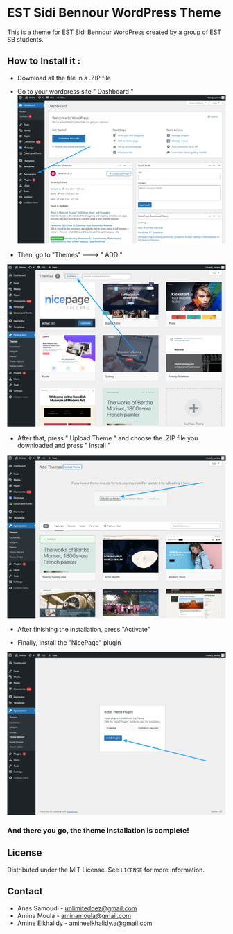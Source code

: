 # EST Sidi Bennour WordPress Theme

This is a theme for EST Sidi Bennour WordPress created by a group of EST SB students.



## How to Install it : 

  - Download all the file in a .ZIP file
  - Go to your wordpress site " Dashboard "
  ![alt text](https://github.com/AmineElkhalidy/ESTSB/blob/main/cap1.png)

- Then, go to "Themes" ---> " ADD "

 ![alt text](https://github.com/AmineElkhalidy/ESTSB/blob/main/cap2.png)
 
 - After that, press " Upload Theme " and choose the .ZIP file you downloaded and press " Install " 

![alt text](https://github.com/AmineElkhalidy/ESTSB/blob/main/cap3.png)

- After finishing the installation, press "Activate"
 
 - Finally, Install the "NicePage" plugin
 
![alt text](https://github.com/AmineElkhalidy/ESTSB/blob/main/cap4.png)


### And there you go, the theme installation is complete!

## License

Distributed under the MIT License. See `LICENSE` for more information.

## Contact

- Anas Samoudi - unlimiteddez@gmail.com
- Amina Moula - aminamoula@gmail.com
- Amine Elkhalidy - amineelkhalidy.a@gmail.com
